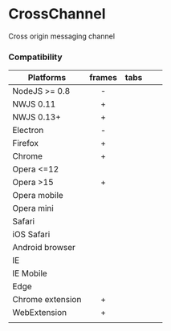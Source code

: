 # CrossChannel
Cross origin messaging channel

### Compatibility
<!-- http://www.tablesgenerator.com/markdown_tables -->
| Platforms       | frames | tabs |   |   |
|-----------------|:------:|------|---|---|
| NodeJS >= 0.8   |    -   |      |   |   |
| NWJS 0.11       |    +   |      |   |   |
| NWJS 0.13+      |    +   |      |   |   |
| Electron        |    -   |      |   |   |
| Firefox         |    +   |      |   |   |
| Chrome          |    +   |      |   |   |
| Opera <=12      |        |      |   |   |
| Opera >15       |    +   |      |   |   |
| Opera mobile    |        |      |   |   |
| Opera mini      |        |      |   |   |
| Safari          |        |      |   |   |
| iOS Safari      |        |      |   |   |
| Android browser |        |      |   |   |
| IE              |        |      |   |   |
| IE Mobile       |        |      |   |   |
| Edge            |        |      |   |   |
| Chrome extension|    +   |      |   |   |
| WebExtension    |    +   |      |   |   |
|                 |        |      |   |   |
